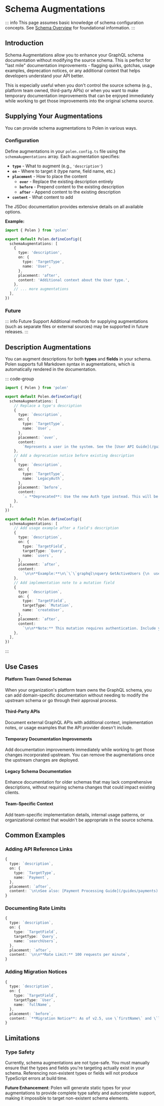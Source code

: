 # Schema Augmentations

::: info
This page assumes basic knowledge of schema configuration concepts. See [Schema Overview](/features/schema-overview) for foundational information.
:::

## Introduction

Schema Augmentations allow you to enhance your GraphQL schema documentation without modifying the source schema. This is perfect for "last mile" documentation improvements - flagging quirks, gotchas, usage examples, deprecation notices, or any additional context that helps developers understand your API better.

This is especially useful when you don't control the source schema (e.g., platform team owned, third-party APIs) or when you want to make temporary documentation improvements that can be enjoyed immediately while working to get those improvements into the original schema source.

## Supplying Your Augmentations

You can provide schema augmentations to Polen in various ways.

### Configuration

Define augmentations in your `polen.config.ts` file using the `schemaAugmentations` array. Each augmentation specifies:

- **`type`** - What to augment (e.g., `'description'`)
- **`on`** - Where to target it (type name, field name, etc.)
- **`placement`** - How to place the content
  - **`over`** - Replace the existing description entirely
  - **`before`** - Prepend content to the existing description
  - **`after`** - Append content to the existing description
- **`content`** - What content to add

The JSDoc documentation provides extensive details on all available options.

**Example:**

```ts
import { Polen } from 'polen'

export default Polen.defineConfig({
  schemaAugmentations: [
    {
      type: 'description',
      on: {
        type: 'TargetType',
        name: 'User',
      },
      placement: 'after',
      content: 'Additional context about the User type.',
    },
    // ... more augmentations
  ],
})
```

### Future

::: info Future Support
Additional methods for supplying augmentations (such as separate files or external sources) may be supported in future releases.
:::

## Description Augmentations

You can augment descriptions for both **types** and **fields** in your schema. Polen supports full Markdown syntax in augmentations, which is automatically rendered in the documentation.

::: code-group

```ts [Type]
import { Polen } from 'polen'

export default Polen.defineConfig({
  schemaAugmentations: [
    // Replace a type's description
    {
      type: `description`,
      on: {
        type: `TargetType`,
        name: `User`,
      },
      placement: `over`,
      content:
        `Represents a user in the system. See the [User API Guide](/guides/users) for detailed usage.`,
    },
    // Add a deprecation notice before existing description
    {
      type: `description`,
      on: {
        type: `TargetType`,
        name: `LegacyAuth`,
      },
      placement: `before`,
      content:
        `⚠️ **Deprecated**: Use the new Auth type instead. This will be removed in v3.0.\n\n`,
    },
  ],
})
```

```ts [Field]
export default Polen.defineConfig({
  schemaAugmentations: [
    // Add usage example after a field's description
    {
      type: `description`,
      on: {
        type: `TargetField`,
        targetType: `Query`,
        name: `users`,
      },
      placement: `after`,
      content:
        `\n\n**Example:**\n\`\`\`graphql\nquery GetActiveUsers {\n  users(filter: { status: ACTIVE }) {\n    id\n    name\n    email\n  }\n}\n\`\`\``,
    },
    // Add implementation note to a mutation field
    {
      type: `description`,
      on: {
        type: `TargetField`,
        targetType: `Mutation`,
        name: `createUser`,
      },
      placement: `after`,
      content:
        `\n\n**Note:** This mutation requires authentication. Include your API key in the \`Authorization\` header.`,
    },
  ],
})
```

:::

## Use Cases

#### Platform Team Owned Schemas

When your organization's platform team owns the GraphQL schema, you can add domain-specific documentation without needing to modify the upstream schema or go through their approval process.

#### Third-Party APIs

Document external GraphQL APIs with additional context, implementation notes, or usage examples that the API provider doesn't include.

#### Temporary Documentation Improvements

Add documentation improvements immediately while working to get those changes incorporated upstream. You can remove the augmentations once the upstream changes are deployed.

#### Legacy Schema Documentation

Enhance documentation for older schemas that may lack comprehensive descriptions, without requiring schema changes that could impact existing clients.

#### Team-Specific Context

Add team-specific implementation details, internal usage patterns, or organizational context that wouldn't be appropriate in the source schema.

## Common Examples

### Adding API Reference Links

```ts
{
  type: `description`,
  on: {
    type: `TargetType`,
    name: `Payment`,
  },
  placement: `after`,
  content: `\n\nSee also: [Payment Processing Guide](/guides/payments) | [Stripe Integration](/integrations/stripe)`,
}
```

### Documenting Rate Limits

```ts
{
  type: `description`,
  on: {
    type: `TargetField`,
    targetType: `Query`,
    name: `searchUsers`,
  },
  placement: `after`,
  content: `\n\n**Rate Limit:** 100 requests per minute`,
}
```

### Adding Migration Notices

```ts
{
  type: `description`,
  on: {
    type: `TargetField`,
    targetType: `User`,
    name: `fullName`,
  },
  placement: `before`,
  content: `**Migration Notice**: As of v2.5, use \`firstName\` and \`lastName\` separately.\n\n`,
}
```

## Limitations

### Type Safety

Currently, schema augmentations are not type-safe. You must manually ensure that the types and fields you're targeting actually exist in your schema. Referencing non-existent types or fields will not produce TypeScript errors at build time.

**Future Enhancement**: Polen will generate static types for your augmentations to provide complete type safety and autocomplete support, making it impossible to target non-existent schema elements.
